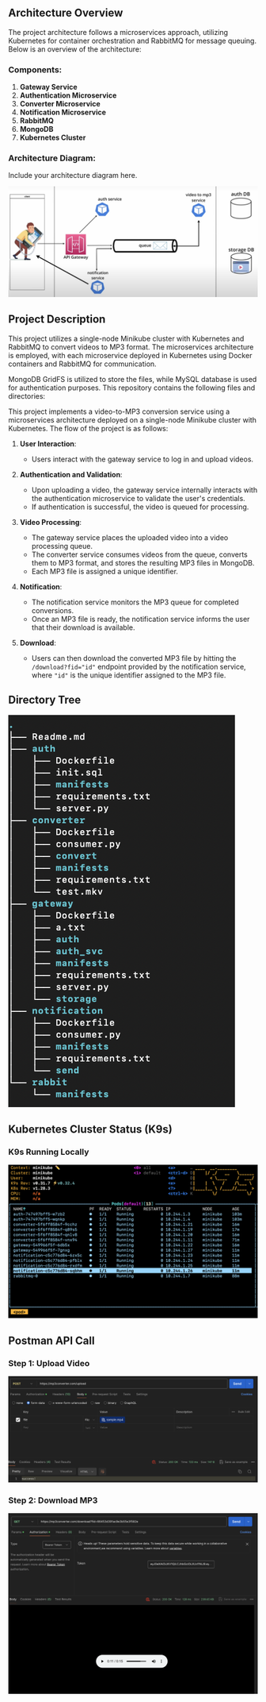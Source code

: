 ## Architecture Overview

The project architecture follows a microservices approach, utilizing Kubernetes for container orchestration and RabbitMQ for message queuing. Below is an overview of the architecture:

### Components:

1. **Gateway Service**
2. **Authentication Microservice**
3. **Converter Microservice**
4. **Notification Microservice**
5. **RabbitMQ**
6. **MongoDB**
7. **Kubernetes Cluster**

### Architecture Diagram:

Include your architecture diagram here.

![Architecture Diagram](./output/architecture_diagram.png)

## Project Description

This project utilizes a single-node Minikube cluster with Kubernetes and RabbitMQ to convert videos to MP3 format. The microservices architecture is employed, with each microservice deployed in Kubernetes using Docker containers and RabbitMQ for communication.

MongoDB GridFS is utilized to store the files, while MySQL database is used for authentication purposes.
This repository contains the following files and directories:


This project implements a video-to-MP3 conversion service using a microservices architecture deployed on a single-node Minikube cluster with Kubernetes. The flow of the project is as follows:

1. **User Interaction**: 
   - Users interact with the gateway service to log in and upload videos.

2. **Authentication and Validation**:
   - Upon uploading a video, the gateway service internally interacts with the authentication microservice to validate the user's credentials.
   - If authentication is successful, the video is queued for processing.

3. **Video Processing**:
   - The gateway service places the uploaded video into a video processing queue.
   - The converter service consumes videos from the queue, converts them to MP3 format, and stores the resulting MP3 files in MongoDB.
   - Each MP3 file is assigned a unique identifier.

4. **Notification**:
   - The notification service monitors the MP3 queue for completed conversions.
   - Once an MP3 file is ready, the notification service informs the user that their download is available.

5. **Download**:
   - Users can then download the converted MP3 file by hitting the `/download?fid="id"` endpoint provided by the notification service, where `"id"` is the unique identifier assigned to the MP3 file.

## Directory Tree

![Directory Tree](./output/directory.png)

## Kubernetes Cluster Status (K9s)
### K9s Running Locally

![K9s Screenshot](./output/k9s.png)



## Postman API Call

### Step 1: Upload Video
![Step 1](./output/uploadvideo.png)

### Step 2: Download MP3
![Step 2](./output/downloadmp3.png)